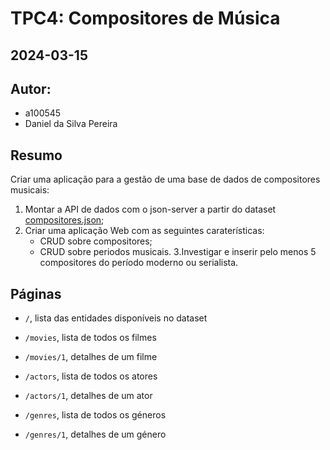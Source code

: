 # TPC4: Compositores de Música 

## 2024-03-15

## Autor:
- a100545
- Daniel da Silva Pereira

## Resumo

Criar uma aplicação para a gestão de uma base de dados de compositores musicais:
1. Montar a API de dados com o json-server a partir do dataset [compositores.json](./compositores.json);
2. Criar uma aplicação Web com as seguintes caraterísticas:
    - CRUD sobre compositores;
    - CRUD sobre periodos musicais.
3.Investigar e inserir pelo menos 5 compositores do período moderno ou serialista.

## Páginas

- `/`, lista das entidades disponíveis no dataset

- `/movies`, lista de todos os filmes
- `/movies/1`, detalhes de um filme

- `/actors`, lista de todos os atores
- `/actors/1`, detalhes de um ator

- `/genres`, lista de todos os géneros
- `/genres/1`, detalhes de um género
